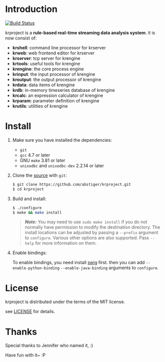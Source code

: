 # Introduction

[![Build Status](https://travis-ci.org/abstiger/krproject.svg?branch=master)](https://travis-ci.org/abstiger/krproject)

krproject is a **rule-based real-time streaming data analysis system**. it is now consist of:

* __krshell__: command line processor for krserver
* __krweb__: web frontend editor for krserver
* __krserver__: tcp server for krengine
* __krtools__: useful tools for krengine
* __krengine__: the core process engine
* __krinput__: the input processor of krengine
* __kroutput__: the output processor of krengine
* __krdata__: data items of krengine
* __krdb__: in-memory timeseries database of krengine
* __krcalc__: an expression calculator of krengine
* __krparam__: parameter definition of krengine
* __krutils__: utilities of krengine

# Install

1. Make sure you have installed the dependencies:

   * `git`
   * `gcc` 4.7 or later
   * GNU `make` 3.81 or later
   * `unixodbc` and `unixodbc-dev` 2.2.14 or later

2. Clone the [source] with `git`:

   ```sh
   $ git clone https://github.com/abstiger/krproject.git
   $ cd krproject
   ```

[source]: https://github.com/abstiger/krproject

3. Build and install:

    ```sh
    $ ./configure
    $ make && make install
    ```

    > ***Note:*** You may need to use `sudo make install` if you do not
    > normally have permission to modify the destination directory. The
    > install locations can be adjusted by passing a `--prefix` argument
    > to `configure`. Various other options are also supported. Pass 
    > `--help` for more information on them.

4. Enable bindings: 

    To enable bindings, you need install [swig] first. then you can add 
    `--enable-python-binding` `--enable-java-binding` arguments to 
    `configure`.

[swig]:http://www.swig.org/

# License

krproject is distributed under the terms of the MIT license.

see [LICENSE](LICENSE) for details.

# Thanks

Special thanks to Jennifer who named it, :)  

Have fun with it~ :P

